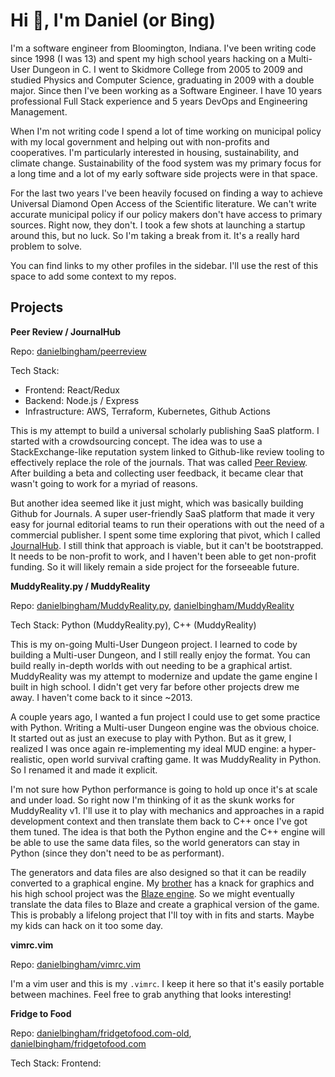 # Hi :wave:, I'm Daniel (or Bing)

I'm a software engineer from Bloomington, Indiana.  I've been writing code
since  1998 (I was 13) and spent my high school years hacking on a Multi-User
Dungeon in C.  I went to Skidmore College from 2005 to 2009 and studied Physics
and Computer Science, graduating in 2009 with a double major.  Since then I've
been working as a Software Engineer.  I have 10 years professional Full Stack
experience and 5 years DevOps and Engineering Management. 

When I'm not writing code I spend a lot of time working on municipal policy
with my local government and helping out with non-profits and cooperatives.
I'm particularly interested in housing, sustainability, and climate change.
Sustainability of the food system was my primary focus for a long time and a
lot of my early software side projects were in that space.

For the last two years I've been heavily focused on finding a way to achieve
Universal Diamond Open Access of the Scientific literature.  We can't write
accurate municipal policy if our policy makers don't have access to primary
sources. Right now, they don't. I took a few shots at launching a startup
around this, but no luck. So I'm taking a break from it. It's a really hard
problem to solve.

You can find links to my other profiles in the sidebar.  I'll use the rest of
this space to add some context to my repos.

## Projects

**Peer Review / JournalHub** 

Repo: [danielbingham/peerreview](https://github.com/danielbingham/peerreview)

Tech Stack:
- Frontend: React/Redux
- Backend: Node.js / Express
- Infrastructure: AWS, Terraform, Kubernetes, Github Actions

This is my attempt to build a universal scholarly publishing SaaS platform.  I
started with a crowdsourcing concept.  The idea was to use a StackExchange-like
reputation system linked to Github-like review tooling to effectively replace
the role of the journals.  That was called [Peer
Review](https://peer-review.io).  After building a beta and collecting user
feedback, it became clear that wasn't going to work for a myriad of reasons.

But another idea seemed like it just might, which was basically building Github
for Journals. A super user-friendly SaaS platform that made it very easy for
journal editorial teams to run their operations with out the need of a
commercial publisher. I spent some time exploring that pivot, which I called
[JournalHub](https://staging.peer-review.io). I still think that approach is
viable, but it can't be bootstrapped. It needs to be non-profit to work, and I
haven't been able to get non-profit funding. So it will likely remain a side
project for the forseeable future.

**MuddyReality.py / MuddyReality** 

Repo: [danielbingham/MuddyReality.py](https://github.com/danielbingham/muddyreality.py), [danielbingham/MuddyReality](https://github.com/danielbingham/muddyreality)

Tech Stack: Python (MuddyReality.py), C++ (MuddyReality)

This is my on-going Multi-User Dungeon project.  I learned to code by building
a Multi-user Dungeon, and I still really enjoy the format.  You can build
really in-depth worlds with out needing to be a graphical artist.  MuddyReality
was my attempt to modernize and update the game engine I built in high school.
I didn't get very far before other projects drew me away.  I haven't come back
to it since ~2013.

A couple years ago, I wanted a fun project I could use to get some practice
with Python.  Writing a Multi-user Dungeon engine was the obvious choice.  It
started out as just an execuse to play with Python. But as it grew, I realized
I was once again re-implementing my ideal MUD engine: a hyper-realistic, open
world survival crafting game.  It was MuddyReality in Python.  So I renamed it and
made it explicit.

I'm not sure how Python performance is going to hold up once it's at scale and
under load.  So right now I'm thinking of it as the skunk works for
MuddyReality v1.  I'll use it to play with mechanics and approaches in a rapid
development context and then translate them back to C++ once I've got them
tuned.  The idea is that both the Python engine and the C++ engine will be able
to use the same data files, so the world generators can stay in Python (since
they don't need to be as performant).

The generators and data files are also designed so that it can be readily
converted to a graphical engine.  My [brother](https://github.com/nbingham1)
has a knack for graphics and his high school project was the [Blaze
engine](https://github.com/nbingham1/Blaze).  So we might eventually translate
the data files to Blaze and create a graphical version of the game.  This is
probably a lifelong project that I'll toy with in fits and starts.  Maybe my
kids can hack on it too some day.

**vimrc.vim**

Repo: [danielbingham/vimrc.vim](https://github.com/danielbingham/vimrc.vim)

I'm a vim user and this is my `.vimrc`.  I keep it here so that it's easily
portable between machines.  Feel free to grab anything that looks interesting!

**Fridge to Food**

Repo: [danielbingham/fridgetofood.com-old](https://github.com/danielbingham/fridgetofood.com-old), [danielbingham/fridgetofood.com](https://github.com/danielbingham/fridgetofood)

Tech Stack:
    Frontend: 


